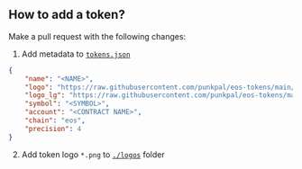 ## How to add a token?

Make a pull request with the following changes:

1. Add metadata to [`tokens.json`](tokens.json)

```json
{
    "name": "<NAME>",
    "logo": "https://raw.githubusercontent.com/punkpal/eos-tokens/main/logos/<SYMBOL>.png",
    "logo_lg": "https://raw.githubusercontent.com/punkpal/eos-tokens/main/logos/<SYMBOL>.png",
    "symbol": "<SYMBOL>",
    "account": "<CONTRACT NAME>",
    "chain": "eos",
    "precision": 4
}
```

2. Add token logo `*.png` to [`./logos`](./logos) folder

